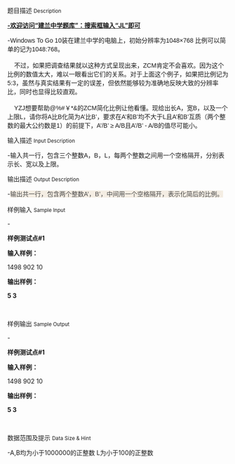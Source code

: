 <div class="panel panel-default">
<div class="area-title">
<span>
题目描述
<small>Description</small>
</span></div>
<div class="panel-body">

<p><span style="text-decoration: underline;"><strong><span style="text-decoration: underline;">-欢迎访问“建兰中学题库”：搜索框输入“JL”即可</span></strong></span></p><p>-<span style="font-family: Arial, Helvetica, sans-serif;">Windows To Go 10装在建兰中学的电脑上，初始分辨率为1048×768 比例可以简单的记为1048:768。</span><br style="font-family: Arial, Helvetica, sans-serif;"><br style="font-family: Arial, Helvetica, sans-serif;"><span style="font-family: Arial, Helvetica, sans-serif;">    不过，如果把调查结果就以这种方式呈现出来，ZCM肯定不会喜欢。因为这个比例的数值太大，难以一眼看出它们的关系。对于上面这个例子，如果把比例记为5:3，虽然与真实结果有一定的误差，但依然能够较为准确地反映大致的分辨率比，同时也显得比较直观。</span><br style="font-family: Arial, Helvetica, sans-serif;"><br style="font-family: Arial, Helvetica, sans-serif;"><span style="font-family: Arial, Helvetica, sans-serif;">    YZJ想要帮助@%#￥*&amp;的ZCM简化比例让他看懂。现给出长A，宽B，以及一个上限L，请你将A比B化简为A’比B’，要求在A’和B’均不大于L且A’和B’互质（两个整数的最大公约数是1）的前提下，A’/B’ ≥ A/B且A’/B’ - A/B的值尽可能小。</span></p>

</div>
</div>

<div class="panel panel-default">
<div class="area-title">
<span>
输入描述
<small>Input Description</small>
</span></div>
<div class="panel-body">
<p>-<span style="font-family: Arial, Helvetica, sans-serif;">输入共一行，包含三个整数A，B，L，每两个整数之间用一个空格隔开，分别表示长、宽以及上限。</span></p>

</div>
</div>
<div  class="panel panel-default">
<div class="area-title">
<span>
输出描述
<small>Output Description</small>
</span></div>
<div class="panel-body">

<p>-<span style="color: rgb(73, 73, 73); font-family: Arial, Helvetica, sans-serif; font-size: 14px; line-height: 22.3999996185303px; background-color: rgb(244, 237, 227);">输出共一行，包含两个整数A’，B’，中间用一个空格隔开，表示化简后的比例。</span></p>

</div>
</div>


<div class="panel panel-default">
<div class="area-title">
<span>
样例输入
<small>Sample Input</small>
</span></div>
<div class="panel-body">
<p>-</p><p><strong style="">样例测试点#1</strong></p><p><strong style="">输入样例：</strong></p><p>1498 902 10</p><p><strong style="">输出样例：</strong></p><p><strong style="">5 3</strong></p><p><br></p>

</div>
</div>

<div class="panel panel-default">
<div class="area-title">
<span>
样例输出
<small>Sample Output</small>
</span></div>
<div class="panel-body">
<p>-</p><p><strong style="">样例测试点#1</strong></p><p><strong style="">输入样例：</strong></p><p>1498 902 10</p><p><strong style="">输出样例：</strong></p><p><strong style="">5 3</strong></p><p><br></p>

</div>
</div>

<div class="panel panel-default">
<div class="area-title">
<span>
数据范围及提示
<small>Data Size & Hint</small>
</span></div>
<div class="panel-body">
<p>-A,B均为小于1000000的正整数 L为小于100的正整数</p>
</div>
</div>